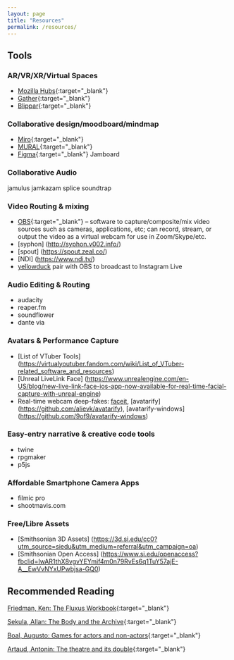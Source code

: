 ```yaml
---
layout: page
title: "Resources"
permalink: /resources/
---
```


## Tools

### AR/VR/XR/Virtual Spaces

- [Mozilla Hubs](https://hubs.mozilla.com/){:target="\_blank"}
- [Gather](https://gather.town/){:target="\_blank"}
- [Blippar](https://blippar.com){:target="\_blank"}

### Collaborative design/moodboard/mindmap

- [Miro](https://miro.com/){:target="\_blank"}
- [MURAL](https://www.mural.co/){:target="\_blank"}
- [Figma](https://www.figma.com/){:target="\_blank"} Jamboard

### Collaborative Audio

jamulus jamkazam splice soundtrap

### Video Routing & mixing

- [OBS](https://obsproject.com/){:target="\_blank"} &#x2013; software to capture/composite/mix video sources such as cameras, applications, etc; can record, stream, or output the video as a virtual webcam for use in Zoom/Skype/etc.
- [syphon] (http://syphon.v002.info/)
- [spout] (https://spout.zeal.co/)
- [NDI] (https://www.ndi.tv/)
- [yellowduck](https://test) pair with OBS to broadcast to Instagram Live

### Audio Editing & Routing

- audacity
- reaper.fm
- soundflower
- dante via

### Avatars & Performance Capture

- [List of VTuber Tools] (https://virtualyoutuber.fandom.com/wiki/List_of_VTuber-related_software_and_resources)
- [Unreal LiveLink Face] (https://www.unrealengine.com/en-US/blog/new-live-link-face-ios-app-now-available-for-real-time-facial-capture-with-unreal-engine)
- Real-time webcam deep-fakes: [faceit](https://github.com/alew3/faceit_live3), [avatarify] (https://github.com/alievk/avatarify), [avatarify-windows] (https://github.com/9of9/avatarify-windows)

### Easy-entry narrative & creative code tools

- twine
- rpgmaker
- p5js

### Affordable Smartphone Camera Apps

- filmic pro
- shootmavis.com

### Free/Libre Assets

- [Smithsonian 3D Assets] (https://3d.si.edu/cc0?utm_source=siedu&utm_medium=referral&utm_campaign=oa)
- [Smithsonian Open Access] (https://www.si.edu/openaccess?fbclid=IwAR1thX8vgvYEYmif4m0n79RvEs6q1TuY57ajE-A__EwVvNYxUPwbjsa-GQ0)

## Recommended Reading

[Friedman, Ken: The Fluxus Workbook](https://www.dropbox.com/s/ito5xd0gbf6iyr3/Friedman%2C%20Ken%20The%20Fluxus%20Workbook.pdf?dl=0){:target="\_blank"}

[Sekula, Allan: The Body and the Archive](https://www.dropbox.com/s/0cj5uz6982wkk38/Sekula%2C%20Allan%20The%20Body%20and%20The%20Archive.pdf?dl=0){:target="\_blank"}

[Boal, Augusto: Games for actors and non-actors](https://www.dropbox.com/s/twz4p4cjzqkex0v/Boal%2C%20Augusto%20Games%20for%20actors%20and%20non%20actors.pdf?dl=0){:target="\_blank"}

[Artaud, Antonin: The theatre and its double](https://www.dropbox.com/s/jlgi7r5bbkwfdv6/Artaud%2C%20Antonin%20The%20Theatre%20and%20its%20double.pdf?dl=0){:target="\_blank"}
